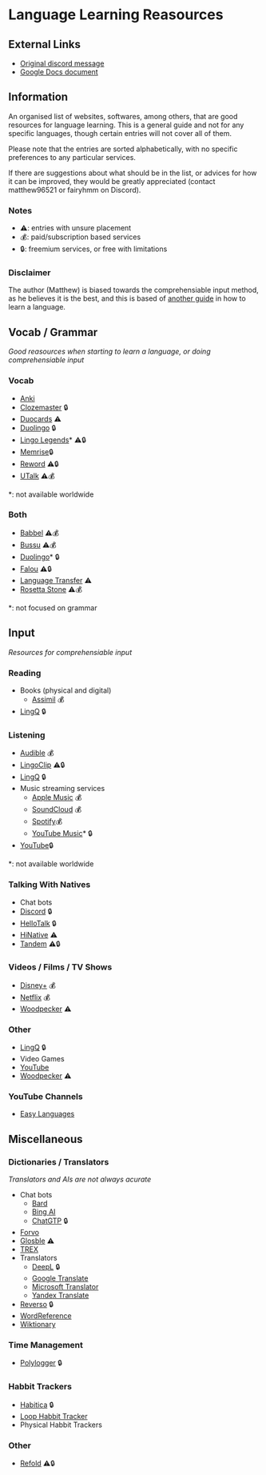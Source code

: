 # Language Learning Reasources
## External Links
- [Original discord message](https://discord.com/channels/949775981026115604/949795298178379787/1144655078855282748)
- [Google Docs document](https://docs.google.com/document/d/10q1eT3TjPi5OAzeWQF7FPv2DPwuKQHzjrudgi0ua-Mc)

## Information
An organised list of websites, softwares, among others, that are good resources for language learning. This is a general guide and not for any specific languages, though certain entries will not cover all of them.

Please note that the entries are sorted alphabetically, with no specific preferences to any particular services.

If there are suggestions about what should be in the list, or advices for how it can be improved, they would be greatly appreciated (contact matthew96521 or fairyhmm on Discord).

### Notes
- ⚠️: entries with unsure placement
- 💰: paid/subscription based services
- 🔒: freemium services, or free with limitations

### Disclaimer
The author (Matthew) is biased towards the comprehensiable input method, as he believes it is the best, and this is based of [another guide](https://github.com/FairyHmm/Language/blob/main/Resources/How%20to%20learn%20a%20language.md) in how to learn a language.

## Vocab / Grammar
*Good reasources when starting to learn a language, or doing comprehensiable input*

### Vocab
- [Anki](https://apps.ankiweb.net/)
- [Clozemaster](https://www.clozemaster.com/) 🔒
- [Duocards](https://duocards.com/) ⚠️
- [Duolingo](https://www.duolingo.com/) 🔒
- [Lingo Legends](https://www.lingolegend.com/)* ⚠️🔒
- [Memrise](https://www.memrise.com/)🔒
- [Reword](https://reword.app/) ⚠️🔒
- [UTalk](https://utalk.com/) ⚠️💰

*: not available worldwide
### Both
- [Babbel](https://www.babbel.com/) ⚠️💰
- [Bussu](https://www.busuu.com/) ⚠️💰
- [Duolingo](https://www.duolingo.com/)* 🔒
- [Falou](https://falou.app/) ⚠️🔒
- [Language Transfer](https://www.languagetransfer.org/) ⚠️
- [Rosetta Stone](https://www.rosettastone.com/) ⚠️💰

*: not focused on grammar
## Input
*Resources for comprehensiable input*

### Reading
- Books (physical and digital)
    - [Assimil](https://www.assimil.com/) 💰
- [LingQ](https://www.lingq.com/) 🔒

### Listening
- [Audible](https://audible.com/) 💰
- [LingoClip](https://lingoclip.com/) ⚠️🔒
- [LingQ](https://www.lingq.com/) 🔒
- Music streaming services
    - [Apple Music](https://music.apple.com/) 💰
    - [SoundCloud](https://soundcloud.com/) 💰
    - [Spotify](https://spotify.com/)💰
    - [YouTube Music](https://music.youtube.com/)* 🔒
- [YouTube](https://youtube.com/)🔒

*: not available worldwide
### Talking With Natives
- Chat bots
- [Discord](https://discord.com/) 🔒
- [HelloTalk](https://www.hellotalk.com/) 🔒
- [HiNative](https://hinative.com/) ⚠️
- [Tandem](https://www.tandem.net/) ⚠️🔒

### Videos / Films / TV Shows
- [Disney+](https://www.disneyplus.com/) 💰
- [Netflix](https://netflix.com/) 💰
- [Woodpecker](https://www.woodpeckerlearning.com/) ⚠️

### Other
- [LingQ](https://www.lingq.com/) 🔒
- Video Games
- [YouTube](https://youtube.com/)
- [Woodpecker](https://www.woodpeckerlearning.com/) ⚠️

### YouTube Channels
- [Easy Languages](https://www.youtube.com/channel/UCqcBu0YyEJH4vfKR--97cng)

## Miscellaneous
### Dictionaries / Translators
*Translators and AIs are not always acurate*
- Chat bots
    - [Bard](https://bard.google.com/)
    - [Bing AI](https://www.bing.com/?/ai/)
    - [ChatGTP](https://openai.com/chatgpt/) 🔒
- [Forvo](https://forvo.com/)
- [Glosble](https://glosbe.com/) ⚠️
- [TREX](https://tr-ex.me/)
- Translators
    - [DeepL](https://www.deepl.com/translator/) 🔒
    - [Google Translate](https://translate.google.com/)
    - [Microsoft Translator](https://www.microsoft.com/en-us/translator/)
    - [Yandex Translate](https://translate.yandex.com/)
- [Reverso](https://www.reverso.net/) 🔒
- [WordReference](https://www.wordreference.com/)
- [Wiktionary](https://www.wiktionary.org/)

### Time Management
- [Polylogger](https://polylogger.com/) 🔒

### Habbit Trackers
- [Habitica](https://habitica.com/) 🔒
- [Loop Habbit Tracker](http://loophabits.org/)
- Physical Habbit Trackers

### Other
- [Refold](https://refold.la/) ⚠️🔒
